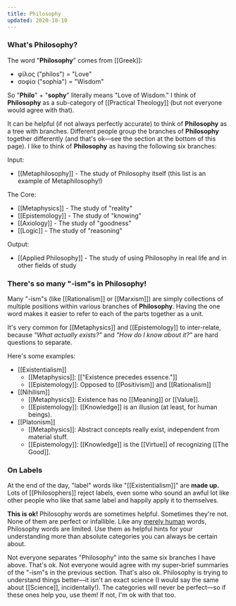 ```yaml
---
title: Philosophy
updated: 2020-10-10
---
```


### What's Philosophy?

The word "**Philosophy**" comes from [[Greek]]:

* φίλος ("philos") = "Love"
* σοφία ("sophia") = "Wisdom"

So "**Philo**" + "**sophy**" literally means "Love of Wisdom." I think of **Philosophy** as a sub-category of [[Practical Theology]] (but not everyone would agree with that).

It can be helpful (if not always perfectly accurate) to think of **Philosophy** as a tree with branches. Different people group the branches of **Philosophy** together differently (and that's ok&mdash;see the section at the bottom of this page). I like to think of **Philosophy** as having the following six branches:

Input:
* [[Metaphilosophy]] - The study of Philosophy itself (this list is an example of Metaphilosophy!)
  
The Core:
* [[Metaphysics]] - The study of "reality"
* [[Epistemology]] - The study of "knowing"
* [[Axiology]] - The study of "goodness"
* [[Logic]] - The study of "reasoning"
  
Output:
* [[Applied Philosophy]] - The study of using Philosophy in real life and in other fields of study

### There's so many "-ism"s in Philosophy!

Many "-ism"s (like [[Rationalism]] or [[Marxism]]) are simply collections of multiple positions within various branches of **Philosophy**. Having the one word makes it easier to refer to each of the parts together as a unit. 

It's very common for [[Metaphysics]] and [[Epistemology]] to inter-relate, because *"What actually exists?"* and *"How do I know about it?"* are hard questions to separate.

Here's some examples:

* [[Existentialism]]
  * [[Metaphysics]]: [["Existence precedes essence."]]
  * [[Epistemology]]: Opposed to [[Positivism]] and [[Rationalism]]
* [[Nihilism]]
  * [[Metaphysics]]: Existence has no [[Meaning]] or [[Value]].
  * [[Epistemology]]: [[Knowledge]] is an illusion (at least, for human beings).
* [[Platonism]]
  * [[Metaphysics]]: Abstract concepts really exist, independent from material stuff.
  * [[Epistemology]]: [[Knowledge]] is the [[Virtue]] of recognizing [[The Good]].
<!-- This is a comment and should be invisible! -->
### On Labels

At the end of the day, "label" words like "[[Existentialism]]" are **made up.** Lots of [[Philosophers]] reject labels, even some who sound an awful lot like other people who like that same label and happily apply it to themselves. 

**This is ok!** Philosophy words are sometimes helpful. Sometimes they're not. None of them are perfect or infallible. Like any [merely human](/creaturely-limitation)<!-- [[Creaturely Limitation]] --> words, Philosophy words are limited. Use them as helpful hints for your understanding more than absolute categories you can always be certain about.

Not everyone separates "Philosophy" into the same six branches I have above. That's ok. Not everyone would agree with my super-brief summaries of the "-ism"s in the previous section. That's also ok. Philosophy is trying to understand things better&mdash;it isn't an exact science (I would say the same about [[Science]], incidentally!). The categories will never be perfect&mdash;so if these ones help you, use them! If not, I'm ok with that too.